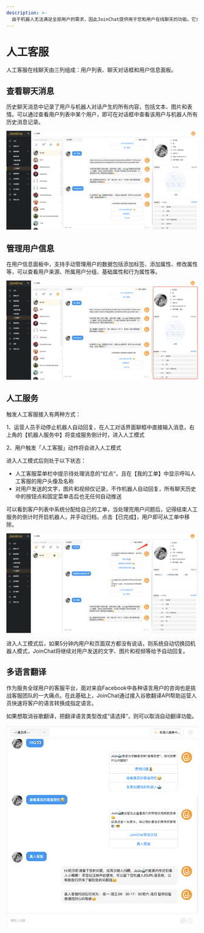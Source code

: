```yaml
---
description: >-
  由于机器人无法满足全部用户的需求，因此JoinChat提供用于您和用户在线聊天的功能。它允许您跳转对话并回答问题，手动管理用户的数据（添加标签、添加属性、修改属性等），并向他们发送消息。
---
```


# 人工客服

人工客服在线聊天由三列组成：用户列表、聊天对话框和用户信息面板。

## 查看聊天消息

历史聊天消息中记录了用户与机器人对话产生的所有内容，包括文本、图片和表情。可以通过查看用户列表中某个用户，即可在对话框中查看该用户与机器人所有历史消息记录。

![&#x4EBA;&#x5DE5;&#x5BA2;&#x670D;&#x754C;&#x9762;](../.gitbook/assets/image%20%28184%29.png)

## 管理用户信息

在用户信息面板中，支持手动管理用户的数据包括添加标签、添加属性、修改属性等，可以查看用户来源、所属用户分组、基础属性和行为属性等。

![&#x7528;&#x6237;&#x4FE1;&#x606F;](../.gitbook/assets/image%20%28195%29.png)

## 人工服务

触发人工客服接入有两种方式：

1、运营人员手动停止机器人自动回复，在人工对话界面聊框中直接输入消息，右上角的【机器人服务中】将变成服务倒计时，进入人工模式

2、用户触发「人工客服」动作将会进入人工模式

进入人工模式后则处于以下状态：

* 人工客服菜单栏中提示待处理消息的“红点“，且在【我的工单】中显示呼叫人工客服的用户头像及名称
* 对用户发送的文字，图片和视频仅记录，不作机器人自动回复，所有聊天历史中的按钮点和固定菜单击后也无任何自动推送

可以看到客户列表中系统分配给自己的工单，当处理完用户问题后，记得结束人工服务的倒计时开启机器人，并手动归档，点击【已完成】，用户即可从工单中移除。

![](../.gitbook/assets/image%20%28198%29.png)

进入人工模式后，如果5分钟内用户和页面双方都没有说话，则系统自动切换回机器人模式，JoinChat将继续对用户发送的文字、图片和视频等给予自动回复。

## 多语言翻译

作为服务全球用户的客服平台，面对来自Facebook中各种语言用户的咨询也是挑战客服团队的一大痛点。在此基础上，JoinChat通过接入谷歌翻译API帮助运营人员快速将客户的语言转换成指定语言。

如果想取消谷歌翻译，把翻译语言类型改成“请选择“，则可以取消自动翻译功能。

![&#x81EA;&#x52A8;&#x7FFB;&#x8BD1;](../.gitbook/assets/image%20%28182%29.png)



